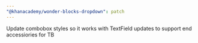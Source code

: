 ```yaml
---
"@khanacademy/wonder-blocks-dropdown": patch
---
```


Update combobox styles so it works with TextField updates to support end accessiories for TB
